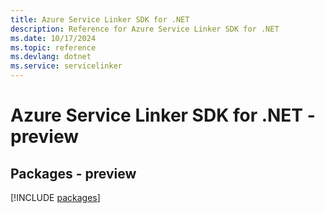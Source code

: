 ```yaml
---
title: Azure Service Linker SDK for .NET
description: Reference for Azure Service Linker SDK for .NET
ms.date: 10/17/2024
ms.topic: reference
ms.devlang: dotnet
ms.service: servicelinker
---
```

# Azure Service Linker SDK for .NET - preview
## Packages - preview
[!INCLUDE [packages](service-linker-index.md)]